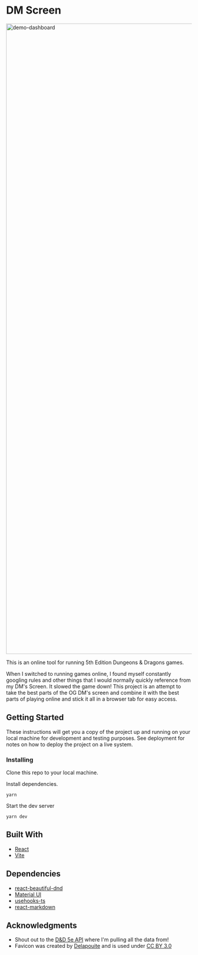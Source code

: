 # DM Screen
<img width="1706" alt="demo-dashboard" src="https://github.com/johneckert/dm-screen/assets/14866241/3cb9dccd-39af-4ea3-b15f-b454693ddec7">

This is an online tool for running 5th Edition Dungeons & Dragons games.

When I switched to running games online, I found myself constantly googling rules and other things that I would normally quickly reference from my DM's Screen. It slowed the game down! This project is an attempt to take the best parts of the OG DM's screen and combine it with the best parts of playing online and stick it all in a browser tab for easy access.

## Getting Started

These instructions will get you a copy of the project up and running on your local machine for development and testing purposes. See deployment for notes on how to deploy the project on a live system.

### Installing

Clone this repo to your local machine.

Install dependencies.

```
yarn
```

Start the dev server

```
yarn dev
```

## Built With

- [React](https://react.dev//)
- [Vite](https://vitejs.dev/)

## Dependencies

- [react-beautiful-dnd](https://github.com/atlassian/react-beautiful-dnd)
- [Material UI](https://material-ui.com/)
- [usehooks-ts](https://github.com/juliencrn/usehooks-ts)
- [react-markdown](https://github.com/remarkjs/react-markdown)

## Acknowledgments

- Shout out to the [D&D 5e API](https://www.dnd5eapi.co/) where I'm pulling all the data from!
- Favicon was created by [Delapouite](https://delapouite.com/) and is used under [CC BY 3.0](https://creativecommons.org/licenses/by/3.0/)
